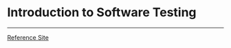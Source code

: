 # Introduction to Software Testing

---

[Reference Site](https://www.fuzzingbook.org/html/Intro_Testing.html)


